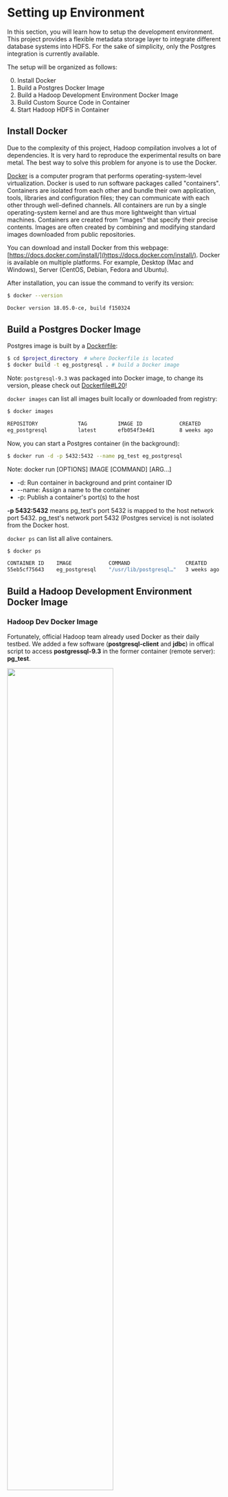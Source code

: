 # Setting up Environment

In this section, you will learn how to setup the development environment. This project provides a flexible metadata storage layer to integrate different database systems into HDFS. For the sake of simplicity, only the Postgres integration is currently available.

The setup will be organized as follows:

0. Install Docker
1. Build a Postgres Docker Image
2. Build a Hadoop Development Environment Docker Image
3. Build Custom Source Code in Container
4. Start Hadoop HDFS in Container


## Install Docker

Due to the complexity of this project, Hadoop compilation involves a lot of dependencies. It is very hard to reproduce the experimental results on bare metal. The best way to solve this problem for anyone is to use the Docker.

[Docker](https://en.wikipedia.org/wiki/Docker_(software)) is a computer program that performs operating-system-level virtualization. Docker is used to run software packages called "containers". Containers are isolated from each other and bundle their own application, tools, libraries and configuration files; they can communicate with each other through well-defined channels. All containers are run by a single operating-system kernel and are thus more lightweight than virtual machines. Containers are created from "images" that specify their precise contents. Images are often created by combining and modifying standard images downloaded from public repositories.

You can download and install Docker from this webpage: [https://docs.docker.com/install/](https://docs.docker.com/install/). Docker
is available on multiple platforms. For example, Desktop (Mac and Windows), Server (CentOS, Debian, Fedora and Ubuntu).


After installation, you can issue the command to verify its version:

```bash
$ docker --version

Docker version 18.05.0-ce, build f150324
```

## Build a Postgres Docker Image

Postgres image is built by a [Dockerfile](https://github.com/DSL-UMD/hadoop-calvin/blob/calvin/Dockerfile):

```bash
$ cd $project_directory  # where Dockerfile is located
$ docker build -t eg_postgresql . # build a Docker image
```

Note: `postgresql-9.3` was packaged into Docker image, to change its version, please check out [Dockerfile#L20](https://github.com/DSL-UMD/hadoop-calvin/blob/calvin/Dockerfile#L20)!

`docker images` can list all images built locally or downloaded from registry:

```bash
$ docker images

REPOSITORY             TAG          IMAGE ID            CREATED             SIZE
eg_postgresql          latest       efb054f3e4d1        8 weeks ago         421MB
```

Now, you can start a Postgres container (in the background):

```bash
$ docker run -d -p 5432:5432 --name pg_test eg_postgresql
```

Note: docker run [OPTIONS] IMAGE [COMMAND] [ARG...]

- -d: Run container in background and print container ID
- --name: Assign a name to the container
- -p: Publish a container's port(s) to the host

**-p 5432:5432** means pg_test's port 5432 is mapped to the host network port 5432.
pg_test's network port 5432 (Postgres service) is not isolated from the Docker host.


`docker ps` can list all alive containers.

```bash
$ docker ps

CONTAINER ID    IMAGE            COMMAND                  CREATED        STATUS       PORTS                    NAMES
55eb5cf75643    eg_postgresql    "/usr/lib/postgresql…"   3 weeks ago    Up 9 hours   0.0.0.0:5432->5432/tcp   pg_test
```

## Build a Hadoop Development Environment Docker Image

### Hadoop Dev Docker Image

Fortunately, official Hadoop team already used Docker as their daily testbed.
We added a few software (**postgresql-client** and **jdbc**) in offical script to access **postgressql-9.3** in the former container (remote server): **pg_test**.


<img src="img/arch01-01.png" class="center" style="width: 70%;" />

<span class="caption">Figure 1-1: The client server architecture diagram of HDFS and Postgres.</span>

These incremental commands are added in [start-build-env.sh#L67-L75](https://github.com/DSL-UMD/hadoop-calvin/blob/c337680e23ded375df17c09a878f719102a47773/start-build-env.sh#L67-L75).

Also, `docker run --net=host` was added [start-build-env.sh#L87](https://github.com/DSL-UMD/hadoop-calvin/blob/c337680e23ded375df17c09a878f719102a47773/start-build-env.sh#L87) in order to reach the comparable performance for container, which will perform identically to the bare metal.


Now, the following commands could be used to build and start Hadoop dev environment! The default container
name is **hadoop-dev**.

```bash
$ cd $project_directory  # where Dockerfile is located

# Build Hadoop Development Environment Docker Image and start it.
$ ./start-build-env.sh

$ docker ps

CONTAINER ID    IMAGE               COMMAND                  CREATED        STATUS       PORTS                    NAMES
a07214073fc3    hadoop-build-501    "/bin/bash"              9 hours ago    Up 9 hours                            hadoop-dev
55eb5cf75643    eg_postgresql       "/usr/lib/postgresql…"   3 weeks ago    Up 9 hours   0.0.0.0:5432->5432/tcp   pg_test
```

### Interact with Postgres

```bash
# Jump into hadoop-dev container
$ docker exec -it hadoop-dev bash

 _   _           _                    ______
| | | |         | |                   |  _  \
| |_| | __ _  __| | ___   ___  _ __   | | | |_____   __
|  _  |/ _` |/ _` |/ _ \ / _ \| '_ \  | | | / _ \ \ / /
| | | | (_| | (_| | (_) | (_) | |_) | | |/ /  __/\ V /
\_| |_/\__,_|\__,_|\___/ \___/| .__/  |___/ \___| \_(_)
                              | |
                              |_|

This is the standard Hadoop Developer build environment.
This has all the right tools installed required to build
Hadoop from source.

# Now, you are in hadoop-dev container!
# see prompt is changed from $ to xxx@linuxkit-025000000001 
xxx@linuxkit-025000000001:~/hadoop$
```

Since we installed **postgresql-client** and **jdbc driver** in hadoop-dev image, 
you can use them to access Postgres's service from remote server (**pg_test** container),
for example, connect to database server, create table and insert/select tuples:

```bash
xxx@linuxkit-025000000001:~/hadoop$ psql -h localhost -p 5432 -d docker -U docker

Password for user docker: # password is docker
SSL connection (protocol: TLSv1.2, cipher: DHE-RSA-AES256-GCM-SHA384, bits: 256, compression: off)

docker=# CREATE TABLE cities (name varchar(80), location point);

CREATE TABLE

docker=# INSERT INTO cities VALUES ('San Francisco', '(-194.0, 53.0)');

INSERT 0 1

docker=# SELECT * FROM cities;

     name      | location
---------------+-----------
 San Francisco | (-194,53)
(1 row)
```

### Build Custom Source Code in Container

Since the local directory is mounted to the internal directory of the container by default [start-build-env.sh#L88](https://github.com/DSL-UMD/hadoop-calvin/blob/c337680e23ded375df17c09a878f719102a47773/start-build-env.sh#L88). 

Note: docker run [OPTIONS] IMAGE [COMMAND] [ARG...]

-v, --volume list                    Bind mount a volume

In **hadoop-dev** container, you can `cd hadoop-hdfs-project` and build Hadoop souce code you mounted.


```bash
# Build Hadoop in hadoop-dev container
xxx@linuxkit-025000000001:~$ USER=$(ls /home/)
xxx@linuxkit-025000000001:~$ chown -R $USER /home/$USER/.m2
xxx@linuxkit-025000000001:~$ cd hadoop-hdfs-project

# Compile HDFS
xxx@linuxkit-025000000001$ mvn clean package -Pdist -Pnative -Dtar -DskipTests
```

### Start Hadoop HDFS in Container

After the compilation is complete, the next step is to consider how to deploy HDFS.
The deployment process is more complicated because it involves multiple components, such as multiple Datanodes, Namenode, and second Namenode. Here we start them through different processes on the same machine. How to deploy HDFS clusters will be introduced later.

1. add **linuxkit-025000000001** as an alias of localhost in `/etc/hosts`.

    ```bash
    # set password
    xxx@linuxkit-025000000001:~$ sudo passwd xxx  # user: xxx@linuxkit-025000000001
    xxx@linuxkit-025000000001:~$ sudo passwd root # user: root
    xxx@linuxkit-025000000001:~$ cat /etc/hostname

    linuxkit-025000000001

    xxx@linuxkit-025000000001:~$ cat /etc/hosts

    127.0.0.1       localhost
    ::1     localhost ip6-localhost ip6-loopback
    fe00::0 ip6-localnet
    ff00::0 ip6-mcastprefix
    ff02::1 ip6-allnodes
    ff02::2 ip6-allrouters

    xxx@linuxkit-025000000001:~$ sudo vim /etc/hosts
    # add linuxkit-025000000001 into 127.0.0.1       localhost
    # 127.0.0.1       localhost linuxkit-025000000001

    xxx@linuxkit-025000000001:~$ cat /etc/hosts

    127.0.0.1       localhost linuxkit-025000000001
    ::1     localhost ip6-localhost ip6-loopback
    fe00::0 ip6-localnet
    ff00::0 ip6-mcastprefix
    ff02::1 ip6-allnodes
    ff02::2 ip6-allrouters
    ```

2. create directories for various data generated by HDFS

    ```bash
    xxx@linuxkit-025000000001:~$ mkdir -p $HOME/hadoop/tmp
    xxx@linuxkit-025000000001:~$ mkdir -p $HOME/hadoop/name
    xxx@linuxkit-025000000001:~$ mkdir -p $HOME/hadoop/data
    ```

3. change both **core_site.xml** and **hdfs-site.xml** under `hadoop-dist/target/hadoop-3.3.0-SNAPSHOT/etc/hadoop/`

    - **core_site.xml**:

        ```xml
        <?xml version="1.0" encoding="UTF-8"?>
        <?xml-stylesheet type="text/xsl" href="configuration.xsl"?>
        <configuration>
            <property>
                <name>fs.defaultFS</name>
                <value>hdfs://192.168.65.3:9000</value>
            </property>

            <property>
                <name>hadoop.tmp.dir</name>
                <value>/home/gangl/hadoop/tmp</value>
            </property>
        </configuration>
        ```

        Note: `/home/gangl` should be your `HOME` directory.

    - **hdfs-site.xml**:

        ```xml
        <?xml version="1.0" encoding="UTF-8"?>
        <?xml-stylesheet type="text/xsl" href="configuration.xsl"?>
        <configuration>
            <property>
                <name>dfs.replication</name>
                <value>1</value>
            </property>

            <property>
                <name>dfs.namenode.name.dir</name>
                <value>/home/gangl/hadoop/name</value>
            </property>

            <property>
                <name>dfs.datanode.data.dir</name>
                <value>/home/gangl/hadoop/data</value>
            </property>
            <property>
              <name>dfs.namenode.fs-limits.min-block-size</name>
              <value>10</value>
            </property>
            <property>
                <name>dfs.webhdfs.enabled</name>
                <value>true</value>
                <description>web permission to acccess HDFS</description>
            </property>
        </configuration>
        ```

        Note: `/home/gangl` should be your `HOME` directory.

4. generate a new SSH key

    ```bash
    xxx@linuxkit-025000000001:~$ sudo ssh-keygen -t rsa -f ~/.ssh/id_dsa  
    xxx@linuxkit-025000000001:~$ sudo cat ~/.ssh/id_dsa.pub >> ~/.ssh/authorized_keys  
    xxx@linuxkit-025000000001:~$ sudo chmod 0600 ~/.ssh/authorized_keys
    xxx@linuxkit-025000000001:~$ sudo service ssh restart
    ```

5. set environment variables

    - set env variables in `hadoop-dist/target/hadoop-3.3.0-SNAPSHOT/etc/hadoop/hadoop-env.sh`:

        ```bash
        # 1. change env variables' value in hadoop-env.sh
        # note: `/home/gangl` should be your `HOME` directory.
        export HADOOP_ROOT_LOGGER=INFO,console
        export HADOOP_CLASSPATH="/home/gangl/java/postgresql-42.2.5.jar:"
        export JAVA_HOME=/usr/lib/jvm/java-1.8.0-openjdk-amd64
        ```

    - set env variables in `/etc/environment`:

        ```bash
        # add JAVA_HOME to sudo vim /etc/environment
        xxx@linuxkit-025000000001:~$ sudo vim /etc/environment

        # add the following line into /etc/environment 
        JAVA_HOME="/usr/lib/jvm/java-1.8.0-openjdk-amd64"
        ```

6. deploy HDFS

    ```bash
    cd $HADOOP_HOME

    # reformat namenode
    xxx@linuxkit-025000000001:~/hadoop/hadoop-dist/target/hadoop-3.3.0-SNAPSHOT$ ./bin/hdfs namenode -format

    # kill former namenode and datanode processes
    xxx@linuxkit-025000000001:~/hadoop/hadoop-dist/target/hadoop-3.3.0-SNAPSHOT$ kill $(jps | grep '[NameNode,DataNode]' | awk '{print $1}')

    # deploy HDFS
    xxx@linuxkit-025000000001:~/hadoop/hadoop-dist/target/hadoop-3.3.0-SNAPSHOT$ ./sbin/start-dfs.sh
    ```
